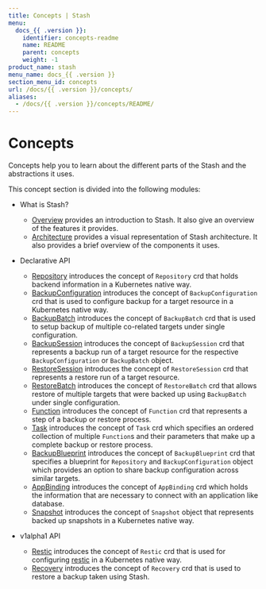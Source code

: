 ```yaml
---
title: Concepts | Stash
menu:
  docs_{{ .version }}:
    identifier: concepts-readme
    name: README
    parent: concepts
    weight: -1
product_name: stash
menu_name: docs_{{ .version }}
section_menu_id: concepts
url: /docs/{{ .version }}/concepts/
aliases:
  - /docs/{{ .version }}/concepts/README/
---
```


# Concepts

Concepts help you to learn about the different parts of the Stash and the abstractions it uses.

This concept section is divided into the following modules:

- What is Stash?
  - [Overview](/docs/concepts/what-is-stash/overview.md) provides an introduction to Stash. It also give an overview of the features it provides.
  - [Architecture](/docs/concepts/what-is-stash/architecture.md) provides a visual representation of Stash architecture. It also provides a brief overview of the components it uses.

- Declarative API
  - [Repository](/docs/concepts/crds/repository.md) introduces the concept of `Repository` crd that holds backend information in a Kubernetes native way.
  - [BackupConfiguration](/docs/concepts/crds/backupconfiguration.md) introduces the concept of `BackupConfiguration` crd that is used to configure backup for a target resource in a Kubernetes native way.
  - [BackupBatch](/docs/concepts/crds/backupbatch.md) introduces the concept of `BackupBatch` crd that is used to setup backup of multiple co-related targets under single configuration.
  - [BackupSession](/docs/concepts/crds/backupsession.md) introduces the concept of `BackupSession` crd that represents a backup run of a target resource for the respective `BackupConfiguration` or `BackupBatch` object.
  - [RestoreSession](/docs/concepts/crds/restoresession.md) introduces the concept of `RestoreSession` crd that represents a restore run of a target resource.
  - [RestoreBatch](/docs/concepts/crds/restorebatch.md) introduces the concept of `RestoreBatch` crd that allows restore of multiple targets that were backed up using `BackupBatch` under single configuration.
  - [Function](/docs/concepts/crds/function.md) introduces the concept of `Function` crd that represents a step of a backup or restore process.
  - [Task](/docs/concepts/crds/task.md) introduces the concept of `Task` crd which specifies an ordered collection of multiple `Function`s and their parameters that make up a complete backup or restore process.
  - [BackupBlueprint](/docs/concepts/crds/backupblueprint.md) introduces the concept of `BackupBlueprint` crd that specifies a blueprint for `Repository` and `BackupConfiguration` object which provides an option to share backup configuration across similar targets.
  - [AppBinding](/docs/concepts/crds/appbinding.md) introduces the concept of `AppBinding` crd which holds the information that are necessary to connect with an application like database.
  - [Snapshot](/docs/concepts/crds/snapshot.md) introduces the concept of `Snapshot` object that represents backed up snapshots in a Kubernetes native way.

- v1alpha1 API
  - [Restic](/docs/concepts/crds/v1alpha1/restic.md) introduces the concept of `Restic` crd that is used for configuring [restic](https://restic.net) in a Kubernetes native way.
  - [Recovery](/docs/concepts/crds/v1alpha1/recovery.md) introduces the concept of `Recovery` crd that is used to restore a backup taken using Stash.
